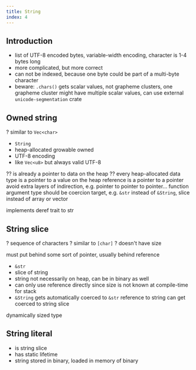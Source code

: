 ```yaml
---
title: String
index: 4
---
```


## Introduction

- list of UTF-8 encoded bytes, variable-width encoding, character is 1-4 bytes long
- more complicated, but more correct
- can not be indexed, because one byte could be part of a multi-byte character
- beware: `.chars()` gets scalar values, not grapheme clusters, one grapheme cluster might have multiple scalar values, can use external `unicode-segmentation` crate



## Owned string

? similar to `Vec<char>`

- `String`
- heap-allocated growable owned
- UTF-8 encoding
- like `Vec<u8>` but always valid UTF-8

?? is already a pointer to data on the heap
?? every heap-allocated data type is a pointer to a value on the heap
reference is a pointer to a pointer
avoid extra layers of indirection, e.g. pointer to pointer to pointer...
function argument type should be coercion target, e.g. `&str` instead of `&String`, slice instead of array or vector

implements deref trait to str



## String slice

? sequence of characters
? similar to `[char]`
? doesn't have size

must put behind some sort of pointer, usually behind reference

- `&str`
- slice of string
- string not necessarily on heap, can be in binary as well
- can only use reference directly since size is not known at compile-time for stack
- `&String` gets automatically coerced to `&str`
reference to string can get coerced to string slice

dynamically sized type



## String literal

- is string slice
- has static lifetime
- string stored in binary, loaded in memory of binary